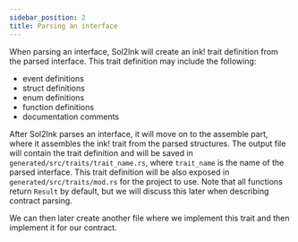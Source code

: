 ```yaml
---
sidebar_position: 2
title: Parsing an interface
---
```


When parsing an interface, Sol2Ink will create an ink! trait definition from the parsed interface. This trait definition may include the following:

- event definitions
- struct definitions
- enum definitions
- function definitions
- documentation comments

After Sol2Ink parses an interface, it will move on to the assemble part, where it assembles the ink! trait from the parsed structures. The output file will contain the trait definition and will be saved in `generated/src/traits/trait_name.rs`, where `trait_name` is the name of the parsed interface. This trait definition will be also exposed in `generated/src/traits/mod.rs` for the project to use. Note that all functions return `Result` by default, but we will discuss this later when describing contract parsing.

We can then later create another file where we implement this trait and then implement it for our contract.